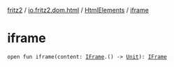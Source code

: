 [fritz2](../../index.md) / [io.fritz2.dom.html](../index.md) / [HtmlElements](index.md) / [iframe](./iframe.md)

# iframe

`open fun iframe(content: `[`IFrame`](../-i-frame/index.md)`.() -> `[`Unit`](https://kotlinlang.org/api/latest/jvm/stdlib/kotlin/-unit/index.html)`): `[`IFrame`](../-i-frame/index.md)